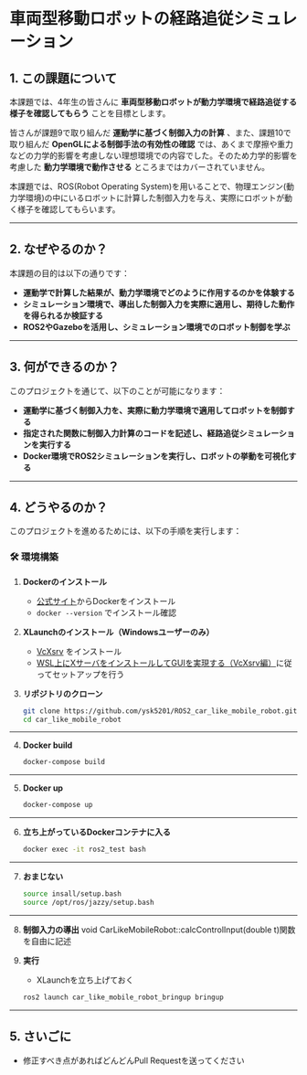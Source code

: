 # 車両型移動ロボットの経路追従シミュレーション

## 1. **この課題について**
本課題では、4年生の皆さんに **車両型移動ロボットが動力学環境で経路追従する様子を確認してもらう** ことを目標とします。

皆さんが課題9で取り組んだ **運動学に基づく制御入力の計算** 、また、課題10で取り組んだ **OpenGLによる制御手法の有効性の確認** では、あくまで摩擦や重力などの力学的影響を考慮しない理想環境での内容でした。そのため力学的影響を考慮した **動力学環境で動作させる** ところまではカバーされていません。

本課題では、ROS(Robot Operating System)を用いることで、物理エンジン(動力学環境)の中にいるロボットに計算した制御入力を与え、実際にロボットが動く様子を確認してもらいます。

---

## 2. **なぜやるのか？**
本課題の目的は以下の通りです：

- **運動学で計算した結果が、動力学環境でどのように作用するのかを体験する**  
- **シミュレーション環境で、導出した制御入力を実際に適用し、期待した動作を得られるか検証する**  
- **ROS2やGazeboを活用し、シミュレーション環境でのロボット制御を学ぶ**

---

## 3. **何ができるのか？**
このプロジェクトを通じて、以下のことが可能になります：

- **運動学に基づく制御入力を、実際に動力学環境で適用してロボットを制御する**  
- **指定された関数に制御入力計算のコードを記述し、経路追従シミュレーションを実行する**  
- **Docker環境でROS2シミュレーションを実行し、ロボットの挙動を可視化する**  

---

## 4. **どうやるのか？**
このプロジェクトを進めるためには、以下の手順を実行します：

### **🛠 環境構築**
1. **Dockerのインストール**  
    - [公式サイト](https://www.docker.com/)からDockerをインストール
    - `docker --version` でインストール確認

2. **XLaunchのインストール（Windowsユーザーのみ）**  
    - [VcXsrv](https://sourceforge.net/projects/vcxsrv/) をインストール
    - [WSL上にXサーバをインストールしてGUIを実現する（VcXsrv編）](https://atmarkit.itmedia.co.jp/ait/articles/1812/06/news040.html)に従ってセットアップを行う

3. **リポジトリのクローン**

    ```bash
    git clone https://github.com/ysk5201/ROS2_car_like_mobile_robot.git
    cd car_like_mobile_robot
---

4. **Docker build**

    ```bash
    docker-compose build
---

5. **Docker up**

    ```bash
    docker-compose up
---

6. **立ち上がっているDockerコンテナに入る**

    ```bash
    docker exec -it ros2_test bash
---

7. **おまじない**

    ```bash
    source insall/setup.bash
    source /opt/ros/jazzy/setup.bash
---

8. **制御入力の導出**
void CarLikeMobileRobot::calcControlInput(double t)関数を自由に記述

9. **実行**
    - XLaunchを立ち上げておく
   
    ```bash
    ros2 launch car_like_mobile_robot_bringup bringup
---

## 5. **さいごに**
- 修正すべき点があればどんどんPull Requestを送ってください